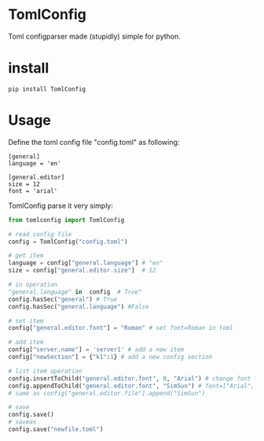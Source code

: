 # TomlConfig
Toml configparser made (stupidly) simple for python.

# install

~~~shell
pip install TomlConfig
~~~

# Usage

Define the toml config file "config.toml" as following:

~~~
[general]
language = 'en'

[general.editor]
size = 12
font = 'arial'
~~~

TomlConfig parse it very simply:

~~~python
from tomlconfig import TomlConfig

# read config file
config = TomlConfig("config.toml")

# get item
language = config["general.language"] # "en"
size = config["general.editor.size"]  # 12

# in operation
"general.language" in  config  # True"
config.hasSec("general") # True
config.hasSec("general.language") #False

# set item
config["general.editor.font"] = "Roman" # set font=Roman in toml

# add item
config["server.name"] = 'server1' # add a new item
config["newSection"] = {"k1":1} # add a new config section

# list item operation
config.insertToChild("general.editor.font", 0, "Arial") # change font from str to list and insert item
config.appendToChild("general.editor.font", "SimSun") # font=["Arial", "Roman", "SimSun"]
# same as config["general.editor.file"].append("SimSun")

# save
config.save()
# saveas
config.save("newfile.toml")
~~~
